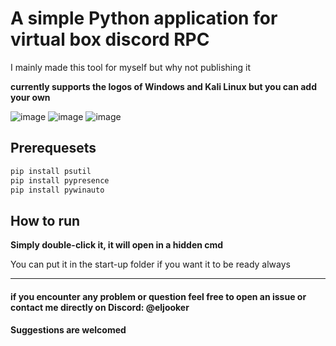 # A simple Python application for virtual box discord RPC

I mainly made this tool for myself but why not publishing it

**currently supports the logos of Windows and Kali Linux but you can add your own**

![image](https://github.com/user-attachments/assets/98fac01d-2e76-45d3-af6d-10acbc9a8beb)
![image](https://github.com/user-attachments/assets/e02bd6c8-de16-43cb-9d23-94d7f7981571)
![image](https://github.com/user-attachments/assets/7265ed9b-5c86-4c61-93fc-5ba78a5118ec)

## Prerequesets

```cmd
pip install psutil
pip install pypresence
pip install pywinauto
```

## How to run

**Simply double-click it, it will open in a hidden cmd**

You can put it in the start-up folder if you want it to be ready always

---

#### if you encounter any problem or question feel free to open an issue or contact me directly on Discord: **@eljooker**
#### Suggestions are welcomed
